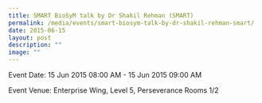 ```yaml
---
title: SMART BioSyM talk by Dr Shakil Rehman (SMART)
permalink: /media/events/smart-biosym-talk-by-dr-shakil-rehman-smart/
date: 2015-06-15
layout: post
description: ""
image: ""
---
```


  
Event Date: 15 Jun 2015 08:00 AM - 15 Jun 2015 09:00 AM

Event Venue: Enterprise Wing, Level 5, Perseverance Rooms 1/2